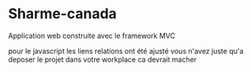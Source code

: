 Sharme-canada
=======================

Application web construite avec le framework MVC

pour le javascript les liens relations ont été ajusté 
vous n'avez juste qu'a deposer le projet dans votre workplace
ca devrait macher
